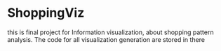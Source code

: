 # ShoppingViz
this is final project for Information visualization, about shopping pattern analysis. The code for all visualization generation are stored in there
